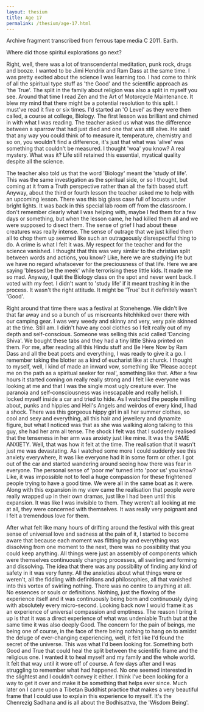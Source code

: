 ```yaml
---
layout: thesium
title: Age 17
permalink: /thesium/age-17.html
---
```


<div class="quote-heading">
Archive fragment transcribed from ferrous tape media C 2011. Earth.
</div>

Where did those spiritul explorations go next?  

Right, well, there was a lot of transcendental meditation, punk rock, drugs and booze. I wanted to be Jimi Hendrix and Ram Dass at the same time. I was pretty excited about the science I was learning too. I had come to think of all the spiritual type stuff as 'the Good' and the scientific approach as 'the True'. The split in the family about religion was also a split in myself you see. Around that time I read Zen and the Art of Motorcycle Maintenance. It blew my mind that there might be a potential resolution to this split. I must've read it five or six times. I'd started an 'O Level' as they were then called, a course at college, Biology. The first lesson was brilliant and chimed in with what I was reading. The teacher asked us what was the difference between a sparrow that had just died and one that was still alive. He said that any way you could think of to measure it, temperature, chemistry and so on, you wouldn't find a difference, it's just that what was 'alive' was something that couldn't be measured. I thought 'woa' you know? A real mystery. What was it? Life still retained this essential, mystical quality despite all the science.  

The teacher also told us that the word 'Biology' meant the 'study of life'. This was the same investigation as the spiritual side, or so I thought, but coming at it from a Truth perspective rather than all the faith based stuff. Anyway, about the third or fourth lesson the teacher asked me to help with an upcoming lesson. There was this big glass case full of locusts under bright lights. It was back in this special lab room off from the classroom. I don't remember clearly what I was helping with, maybe I fed them for a few days or something, but when the lesson came, he had killed them all and we were supposed to disect them. The sense of grief I had about these creatures was really intense. The sense of outrage that we just killed them all to chop them up seemed like such an outrageously disrespectful thing to do. A crime is what I felt it was. My respect for the teacher and for the science vanished. I thought that this was very similar to the christian split between words and actions, you know? Like, here we are studying life but we have no regard whatsoever for the preciousness of that life. Here we are saying 'blessed be the meek' while terrorising these little kids. It made me so mad. Anyway, I quit the Biology class on the spot and never went back. I voted with my feet. I didn't want to 'study life' if it meant trashing it in the process. It wasn't the right attitude. It might be 'True' but it definitely wasn't 'Good'.  

Right around that time there was a festival at Stonehenge. We didn't live that far away and so a bunch of us miscreants hitchhiked over there with our camping gear. I was very weedy and skinny and very, very pale skinned at the time. Still am. I didn't have any cool clothes so I felt really out of my depth and self-conscious. Someone was selling this acid called 'Dancing Shiva'. We bought these tabs and they had a tiny little Shiva printed on them. For me, after reading all this Hindu stuff and Be Here Now by Ram Dass and all the beat poets and everything, I was ready to give it a go. I remember taking the blotter as a kind of eucharist like at churck. I thought to myself, well, I kind of made an inward vow, something like 'Please accept me on the path as a spiritual seeker for real', something like that. After a few hours it started coming on really really strong and I felt like everyone was looking at me and that I was the single most ugly creature ever. The paranoia and self-consciousness was inescapable and really hellish. I locked myself inside a car and tried to hide. As I watched the people milling about, punks and hippies and Hell's Angels and weirdos of every kind, I had a shock. There was this gorgeous hippy girl in all her summer clothes, so cool and sexy and everything, all this hair and jewellery and dynamite figure, but what I noticed was that as she was walking along talking to this guy, she had her arm all tense. The shock I felt was that I suddenly realised that the tenseness in her arm was anxiety just like mine. It was the SAME ANXIETY. Well, that was how it felt at the time. The realisation that it wasn't just me was devastating. As I watched some more I could suddenly see this anxiety everywhere, it was like everyone had it in some form or other. I got out of the car and started wandering around seeing how there was fear in everyone. The personal sense of 'poor me' turned into 'poor us' you know? Like, it was impossible not to feel a huge compassion for these frightened people trying to have a good time. We were all in the same boat as it were. Along with this expansion in my view came the realisation that people were really wrapped up in their own dramas, just like I had been until this expansion. It was like I was invisible to them. They weren't all looking at me at all, they were concerned with themselves. It was really very poignant and I felt a tremendous love for them.  

After what felt like many hours of drifting around the festival with this great sense of universal love and sadness at the pain of it, I started to become aware that because each moment was flitting by and everything was dissolving from one moment to the next, there was no possibility that you could keep anything. All things were just an assembly of components which were themselves continuously changing processes, all swirling and forming and dissolving. The idea that there was any possibility of finding any kind of safety in it was very funny. All the anxieties about what things were or weren't, all the fiddling with definitions and philosophies, all that vanished into this vortex of swirling nothing. There was no centre to anything at all. No essences or souls or definitions. Nothing, just the flowing of the experience itself and it was continuously being born and continuously dying with absolutely every micro-second. Looking back now I would frame it as an experience of universal compassion and emptiness. The reason I bring it up is that it was a direct experience of what was undeniable Truth but at the same time it was also deeply Good. The concern for the pain of beings, me being one of course, in the face of there being nothing to hang on to amidst the deluge of ever-changing experiencing, well, it felt like I'd found the secret of the universe. This was what I'd been looking for. Something both Good and True that could heal the split between the scientific frame and the religious one. I wanted it to heal myself and my family and the whole world. It felt that way until it wore off of course. A few days after and I was struggling to remember what had happened. No one seemed interested in the slightest and I couldn't convey it either. I think I've been looking for a way to get it over and make it be something that helps ever since. Much later on I came upon a Tibetan Buddhist practice that makes a very beautiful frame that I could use to explain this experience to myself. It's the Chenrezig Sadhana and is all about the Bodhisattva, the 'Wisdom Being'.

